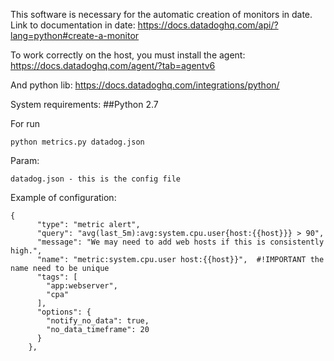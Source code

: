 This software is necessary for the automatic creation of monitors in date.
Link to documentation in date:
https://docs.datadoghq.com/api/?lang=python#create-a-monitor

To work correctly on the host, you must install the agent:
https://docs.datadoghq.com/agent/?tab=agentv6

And python lib:
https://docs.datadoghq.com/integrations/python/

System requirements:
##Python 2.7


For run
```
python metrics.py datadog.json
```

Param:

```
datadog.json - this is the config file
```


Example of configuration:

```
{
      "type": "metric alert",
      "query": "avg(last_5m):avg:system.cpu.user{host:{{host}}} > 90",
      "message": "We may need to add web hosts if this is consistently high.",
      "name": "metric:system.cpu.user host:{{host}}",  #!IMPORTANT the name need to be unique
      "tags": [
        "app:webserver",
        "cpa"
      ],
      "options": {
        "notify_no_data": true,
        "no_data_timeframe": 20
      }
    },
```
